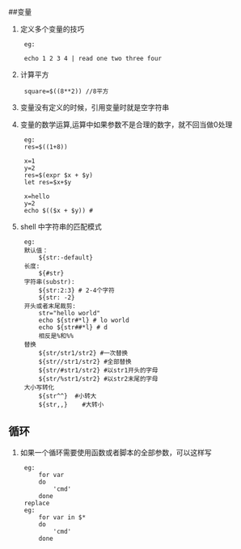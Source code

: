 ##变量

1. 定义多个变量的技巧

		eg:
	
		echo 1 2 3 4 | read one two three four
	
2. 计算平方

		square=$((8**2)) //8平方
		
3. 变量没有定义的时候，引用变量时就是空字符串

4. 变量的数学运算,运算中如果参数不是合理的数字，就不回当做0处理

		eg: 
		res=$((1+8))
		
		x=1
		y=2
		res=$(expr $x + $y)
		let res=$x+$y
		
		x=hello
		y=2
		echo $(($x + $y)) # 
	
5. shell 中字符串的匹配模式

		eg:
		默认值：
			${str:-default}
		长度:
			${#str}
		字符串(substr):
			${str:2:3} # 2-4个字符
			${str: -2}
		开头或者末尾裁剪:
			str="hello world"
			echo ${str#*l} # lo world
			echo ${str##*l} # d
			相反是%和%%
		替换
			${str/str1/str2} #一次替换
			${str//str1/str2} #全部替换
			${str/#str1/str2} #以str1开头的字母
			${str/%str1/str2} #以str2末尾的字母
		大小写转化
			${str^^}  #小转大
			${str,,}	#大转小	
	
## 循环

1. 如果一个循环需要使用函数或者脚本的全部参数，可以这样写 

		eg:
			for var  
			do  
				'cmd'  
			done
		replace
		eg: 
			for var in $*
			do 
				'cmd'
			done